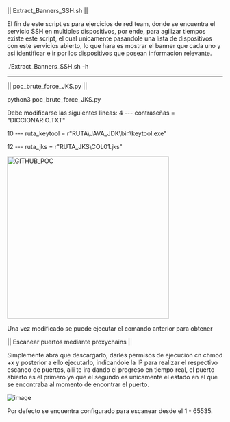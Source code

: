 || Extract_Banners_SSH.sh ||

El fin de este script es para ejercicios de red team, donde se encuentra el servicio SSH en multiples dispositivos, por ende, para agilizar tiempos existe este script, el cual unicamente pasandole una lista de dispositivos con este servicios abierto, lo que hara es mostrar el banner que cada uno y asi identificar e ir por los dispositivos que posean informacion relevante.

./Extract_Banners_SSH.sh -h

-------------------------------------------------------------------------------

|| poc_brute_force_JKS.py ||

python3 poc_brute_force_JKS.py

Debe modificarse las siguientes lineas:
4 --- contraseñas = "DICCIONARIO.TXT"

10 --- ruta_keytool = r"RUTA\JAVA_JDK\bin\keytool.exe"

12 --- ruta_jks = r"RUTA_JKS\COL01.jks"

<img width="378" alt="GITHUB_POC" src="https://github.com/p3g4s8s/Public_Tool-/assets/150304631/ae746112-b4f4-4a42-a89f-0399a62ce33a">

Una vez modificado se puede ejecutar el comando anterior para obtener

|| Escanear puertos mediante proxychains ||

Simplemente abra que descargarlo, darles permisos de ejecucion cn chmod +x y posterior a ello ejecutarlo, indicandole la IP para realizar el respectivo escaneo de puertos, alli te ira dando el progreso en tiempo real, el puerto abierto es el primero ya que el segundo es unicamente el estado en el que se encontraba al momento de encontrar el puerto.

![image](https://github.com/p3g4s8s/Public_Tool-/assets/150304631/cc953cb7-a800-4e27-a0c5-3797ddeb91d3)

Por defecto se encuentra configurado para escanear desde el 1 - 65535.
